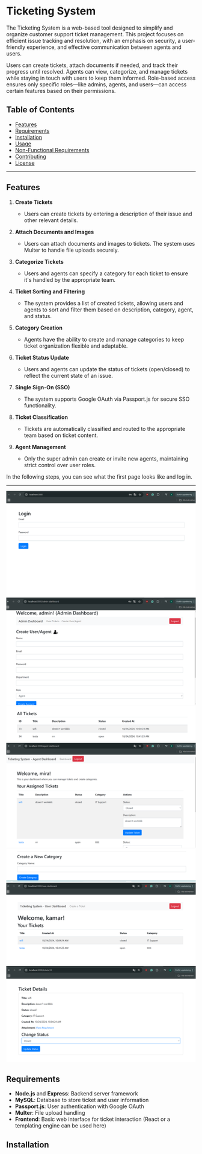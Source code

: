 # Ticketing System

The Ticketing System is a web-based tool designed to simplify and organize customer support ticket management. This project focuses on efficient issue tracking and resolution, with an emphasis on security, a user-friendly experience, and effective communication between agents and users.

Users can create tickets, attach documents if needed, and track their progress until resolved. Agents can view, categorize, and manage tickets while staying in touch with users to keep them informed. Role-based access ensures only specific roles—like admins, agents, and users—can access certain features based on their permissions.

## Table of Contents
- [Features](#features)
- [Requirements](#requirements)
- [Installation](#installation)
- [Usage](#usage)
- [Non-Functional Requirements](#non-functional-requirements)
- [Contributing](#contributing)
- [License](#license)

---

## Features

1. **Create Tickets**
   - Users can create tickets by entering a description of their issue and other relevant details.

2. **Attach Documents and Images**
   - Users can attach documents and images to tickets. The system uses Multer to handle file uploads securely.

3. **Categorize Tickets**
   - Users and agents can specify a category for each ticket to ensure it's handled by the appropriate team.

4. **Ticket Sorting and Filtering**
   - The system provides a list of created tickets, allowing users and agents to sort and filter them based on description, category, agent, and status.

5. **Category Creation**
   - Agents have the ability to create and manage categories to keep ticket organization flexible and adaptable.

6. **Ticket Status Update**
   - Users and agents can update the status of tickets (open/closed) to reflect the current state of an issue.

7. **Single Sign-On (SSO)**
   - The system supports Google OAuth via Passport.js for secure SSO functionality.

8. **Ticket Classification**
   - Tickets are automatically classified and routed to the appropriate team based on ticket content.

9. **Agent Management**
   - Only the super admin can create or invite new agents, maintaining strict control over user roles.


In the following steps, you can see what the first page looks like and log in.

---
![Ticketing System image](public/image1.png)
![Ticketing System image](public/image2.png)
![Ticketing System image](public/image3.png)
![Ticketing System image](public/image4.png)
![Ticketing System image](public/image5.png)
![Ticketing System image](public/image6.png)
![Ticketing System image](public/image7.png)

## Requirements

- **Node.js** and **Express**: Backend server framework
- **MySQL**: Database to store ticket and user information
- **Passport.js**: User authentication with Google OAuth
- **Multer**: File upload handling
- **Frontend**: Basic web interface for ticket interaction (React or a templating engine can be used here)

## Installation
